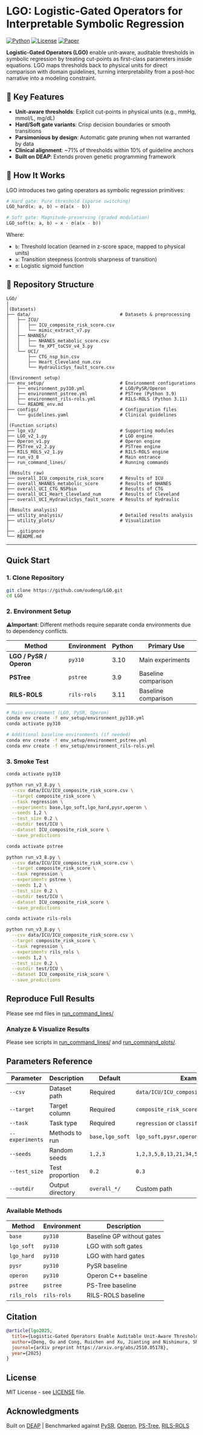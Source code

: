 # LGO: Logistic-Gated Operators for Interpretable Symbolic Regression

[![Python](https://img.shields.io/badge/python-3.10-blue.svg)](https://python.org)
[![License](https://img.shields.io/badge/license-MIT-green.svg)](LICENSE)
[![Paper](https://img.shields.io/badge/paper-arXiv-b31b1b.svg)](https://arxiv.org/) 

**Logistic-Gated Operators (LGO)** enable unit-aware, auditable thresholds in symbolic regression by treating cut-points as first-class parameters inside equations. LGO maps thresholds back to physical units for direct comparison with domain guidelines, turning interpretability from a post-hoc narrative into a modeling constraint.

## 🎯 Key Features

- **Unit-aware thresholds**: Explicit cut-points in physical units (e.g., mmHg, mmol/L, mg/dL)
- **Hard/Soft gate variants**: Crisp decision boundaries or smooth transitions
- **Parsimonious by design**: Automatic gate pruning when not warranted by data
- **Clinical alignment**: ~71% of thresholds within 10% of guideline anchors
- **Built on DEAP**: Extends proven genetic programming framework

## 🔬 How It Works

LGO introduces two gating operators as symbolic regression primitives:

```python
# Hard gate: Pure threshold (sparse switching)
LGO_hard(x; a, b) = σ(a(x - b))

# Soft gate: Magnitude-preserving (graded modulation)  
LGO_soft(x; a, b) = x · σ(a(x - b))
```

Where:
- `b`: Threshold location (learned in z-score space, mapped to physical units)
- `a`: Transition steepness (controls sharpness of transition)
- `σ`: Logistic sigmoid function


## 📁 Repository Structure
```
LGO/
│
│(Datasets)
├── data/                                 # Datasets & preprocessing
│   ├── ICU/
│   │   ├── ICU_composite_risk_score.csv
│   │   └── mimic_extract_v7.py
│   ├── NHANES/          
│   │   ├── NHANES_metabolic_score.csv
│   │   └── fm_XPT_toCSV_v4_3.py       
│   └── UCI/
│       ├── CTG_nsp_bin.csv
│       ├── Heart_Cleveland_num.csv
│       └── HydraulicSys_fault_score.csv
│
│(Environment setup) 
├── env_setup/                            # Environment configurations
│   ├── environment_py310.yml             # LGO/PySR/Operon
│   ├── environment_pstree.yml            # PSTree (Python 3.9)
│   ├── environment_rils-rols.yml         # RILS-ROLS (Python 3.11)
│   └── README_env.md
├── configs/                              # Configuration files
│   └── guidelines.yaml                   # Clinical guidelines
│
│(Function scripts)
├── lgo_v3/                               # Supporting modules
├── LGO_v2_1.py                           # LGO engine
├── Operon_v1.py                          # Operon engine
├── PSTree_v2_2.py                        # PSTree engine
├── RILS_ROLS_v2_1.py                     # RILS-ROLS engine
├── run_v3_8                              # Main entrance
├── run_command_lines/                    # Running commands
│
│(Results raw)
├── overall_ICU_composite_risk_score      # Results of ICU
├── overall_NHANES_metabolic_score        # Results of NHANES
├── overall_UCI_CTG_NSPbin                # Results of CTG
├── overall_UCI_Heart_Cleveland_num       # Results of Cleveland
├── overall_UCI_HydraulicSys_fault_score  # Results of Hydraulic
│
│(Results analysis)
├── utility_analysis/                     # Detailed results analysis
├── utility_plots/                        # Visualization
│
├── .gitignore
└── README.md
```
---

## Quick Start

### 1. Clone Repository
```bash
git clone https://github.com/oudeng/LGO.git
cd LGO
```

### 2. Environment Setup

⚠️**Important**: Different methods require separate conda environments due to dependency conflicts.

| Method | Environment | Python | Primary Use |
|--------|------------|--------|-------------|
| **LGO / PySR / Operon** | `py310` | 3.10 | Main experiments |
| **PSTree** | `pstree` | 3.9 | Baseline comparison |
| **RILS-ROLS** | `rils-rols` | 3.11 | Baseline comparison |

```bash
# Main environment (LGO, PySR, Operon)
conda env create -f env_setup/environment_py310.yml
conda activate py310

# Additional baseline environments (if needed)
conda env create -f env_setup/environment_pstree.yml
conda env create -f env_setup/environment_rils-rols.yml
```

### 3. Smoke Test

```bash
conda activate py310

python run_v3_8.py \
  --csv data/ICU/ICU_composite_risk_score.csv \
  --target composite_risk_score \
  --task regression \
  --experiments base,lgo_soft,lgo_hard,pysr,operon \
  --seeds 1,2 \
  --test_size 0.2 \
  --outdir test/ICU \
  --dataset ICU_composite_risk_score \
  --save_predictions

conda activate pstree

python run_v3_8.py \
  --csv data/ICU/ICU_composite_risk_score.csv \
  --target composite_risk_score \
  --task regression \
  --experiments pstree \
  --seeds 1,2 \
  --test_size 0.2 \
  --outdir test/ICU \
  --dataset ICU_composite_risk_score \
  --save_predictions

conda activate rils-rols

python run_v3_8.py \
  --csv data/ICU/ICU_composite_risk_score.csv \
  --target composite_risk_score \
  --task regression \
  --experiments rils_rols \
  --seeds 1,2 \
  --test_size 0.2 \
  --outdir test/ICU \
  --dataset ICU_composite_risk_score \
  --save_predictions

```

## Reproduce Full Results

Please see md files in [run_command_lines/](run_command_lines/)

### Analyze & Visualize Results

Please see scripts in [run_command_lines/]([run_command_lines/]) and [run_command_plots/]([run_command_lines/]).


## Parameters Reference

| Parameter | Description | Default | Example |
|-----------|-------------|---------|---------|
| `--csv` | Dataset path | Required | `data/ICU/ICU_composite_risk_score.csv` |
| `--target` | Target column | Required | `composite_risk_score` |
| `--task` | Task type | Required | `regression` or `classification` |
| `--experiments` | Methods to run | `base,lgo_soft` | `lgo_soft,pysr,operon` |
| `--seeds` | Random seeds | `1,2,3` | `1,2,3,5,8,13,21,34,55,89` |
| `--test_size` | Test proportion | `0.2` | `0.3` |
| `--outdir` | Output directory | `overall_*/` | Custom path |

### Available Methods

| Method | Environment | Description |
|--------|-------------|-------------|
| `base` | `py310` | Baseline GP without gates |
| `lgo_soft` | `py310` | LGO with soft gates |
| `lgo_hard` | `py310` | LGO with hard gates |
| `pysr` | `py310` | PySR baseline |
| `operon` | `py310` | Operon C++ baseline |
| `pstree` | `pstree` | PS-Tree baseline |
| `rils_rols` | `rils-rols` | RILS-ROLS baseline |

## Citation

```bibtex
@article{lgo2025,
  title={Logistic-Gated Operators Enable Auditable Unit-Aware Thresholds in Symbolic Regression},
  author={Deng, Ou and Cong, Ruichen and Xu, Jianting and Nishimura, Shoji and Ogihara, Atsushi and Jin, Qun},
  journal={arXiv preprint https://arxiv.org/abs/2510.05178},
  year={2025}
}
```

## License

MIT License - see [LICENSE](LICENSE) file.

## Acknowledgments

Built on [DEAP](https://github.com/DEAP/deap) | Benchmarked against [PySR](https://github.com/MilesCranmer/PySR), [Operon](https://github.com/heal-research/pyoperon), [PS-Tree](https://github.com/hengzhe-zhang/PS-Tree), [RILS-ROLS](https://github.com/kartelj/rils-rols)
